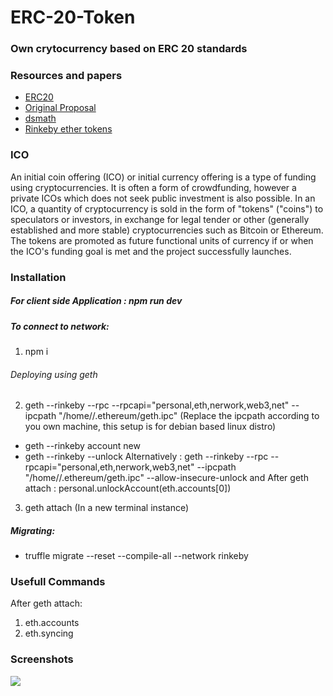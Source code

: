 # ERC-20-Token
###  Own crytocurrency based on ERC 20 standards


### Resources and papers
 * [ERC20](https://eips.ethereum.org/EIPS/eip-20)
 * [Original Proposal](https://github.com/ethereum/wiki/wiki/Standardized_Contract_APIs/499c882f3ec123537fc2fccd57eaa29e6032fe4a)
 * [dsmath](https://github.com/dapphub/ds-math)
 * [Rinkeby ether tokens](https://faucet.rinkeby.io/)
 
### ICO
An initial coin offering (ICO) or initial currency offering is a type of funding using cryptocurrencies. It is often a form of crowdfunding, however a private ICOs which does not seek public investment is also possible. In an ICO, a quantity of cryptocurrency is sold in the form of "tokens" ("coins") to speculators or investors, in exchange for legal tender or other (generally established and more stable) cryptocurrencies such as Bitcoin or Ethereum. The tokens are promoted as future functional units of currency if or when the ICO's funding goal is met and the project successfully launches.

### Installation

##### For client side Application : **npm run dev**

##### To connect to network:

1. npm i

###### Deploying using geth
2. geth --rinkeby --rpc --rpcapi="personal,eth,nerwork,web3,net" --ipcpath "/home/<user>/.ethereum/geth.ipc"   (Replace the ipcpath according to you own machine, this setup is for debian based linux distro)
* geth --rinkeby account new <!--Or login with an existing account ( geth account import <keyfile>) -->
* geth --rinkeby --unlock <account public key>
Alternatively :  geth --rinkeby --rpc --rpcapi="personal,eth,nerwork,web3,net" --ipcpath "/home/<user>/.ethereum/geth.ipc" --allow-insecure-unlock
and After geth attach : personal.unlockAccount(eth.accounts[0])
3. geth attach (In a new terminal instance)


##### Migrating:

* truffle migrate --reset --compile-all --network rinkeby

### Usefull Commands

After geth attach:
1. eth.accounts
2. eth.syncing

### Screenshots
 ![](https://i.imgur.com/snzjKL0.png)
